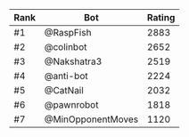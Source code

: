 Rank|Bot|Rating
---|---|---
#1|@RaspFish|2883
#2|@colinbot|2652
#3|@Nakshatra3|2519
#4|@anti-bot|2224
#5|@CatNail|2032
#6|@pawnrobot|1818
#7|@MinOpponentMoves|1120
